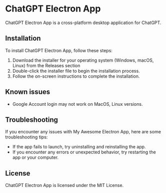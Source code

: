 # ChatGPT Electron App
ChatGPT Electron App is a cross-platform desktop application for ChatGPT.

## Installation

To install ChatGPT Electron App, follow these steps:

1. Download the installer for your operating system (Windows, macOS, Linux) from the Releases section
2. Double-click the installer file to begin the installation process.
3. Follow the on-screen instructions to complete the installation.

## Known issues
- Google Account login may not work on MacOS, Linux versions.

## Troubleshooting

If you encounter any issues with My Awesome Electron App, here are some troubleshooting tips:

- If the app fails to launch, try uninstalling and reinstalling the app.
- If you encounter any errors or unexpected behavior, try restarting the app or your computer.

## License

ChatGPT Electron App is licensed under the MIT License.
